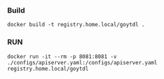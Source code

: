 ### Build
```shell
docker build -t registry.home.local/goytdl .
```

### RUN
```shell
docker run -it --rm -p 8081:8081 -v ./configs/apiserver.yaml:/configs/apiserver.yaml registry.home.local/goytdl
```